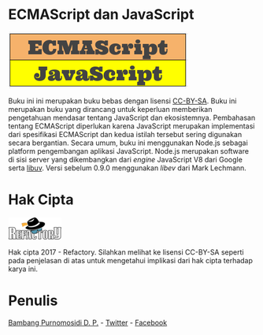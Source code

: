 # ECMAScript dan JavaScript

![Logo buku](gambar/logo-buku.png)

Buku ini ini merupakan buku bebas dengan lisensi
[CC-BY-SA](https://creativecommons.org/licenses/by-sa/4.0/legalcode). Buku ini merupakan buku yang dirancang untuk keperluan memberikan pengetahuan mendasar tentang JavaScript dan ekosistemnya. Pembahasan tentang ECMAScript diperlukan karena JavaScript merupakan implementasi dari spesifikasi ECMAScript dan kedua istilah tersebut sering digunakan secara bergantian. Secara umum, buku ini menggunakan Node.js sebagai platform pengembangan aplikasi JavaScript. Node.js merupakan software di sisi server yang dikembangkan dari _engine_ JavaScript V8 dari Google serta [libuv](https://github.com/joyent/libuv). Versi sebelum 0.9.0 menggunakan _libev_ dari Mark Lechmann.

# Hak Cipta

![Logo buku](gambar/logo-refactory--small.png)

Hak cipta 2017 - Refactory. Silahkan melihat ke lisensi CC-BY-SA seperti pada penjelasan di atas untuk mengetahui implikasi dari hak cipta terhadap karya ini.

# Penulis

[Bambang Purnomosidi D. P.](http://bpdp.xyz) - [Twitter](https://twitter.com/bpdp) - [Facebook](https://www.facebook.com/bambangpdp)


